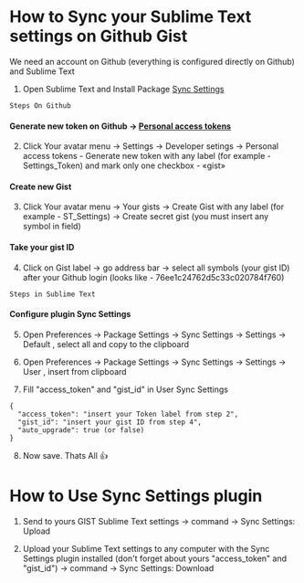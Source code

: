 
# How to Sync your Sublime Text settings on Github Gist

We need an account on Github (everything is configured directly on Github) and Sublime Text 

1. Open Sublime Text and Install Package [Sync Settings](https://packagecontrol.io/packages/Sync%20Settings)

```
Steps On Github
```

#### **Generate new token** on Github → [Personal access tokens](https://github.com/settings/tokens/new)

2. Click Your avatar menu → Settings → Developer setings → Personal access tokens - Generate new token with any label (for example - Settings_Token) and mark only one checkbox - «gist»

#### **Create new Gist**

3. Click Your avatar menu → Your gists → Create Gist with any label (for example - ST_Settings) → Create secret gist (you must insert any symbol in field)

#### Take your **gist ID**

4. Click on Gist label → go address bar → select all symbols (your gist ID) after your Github login (looks like - 76ee1c24762d5c33c020784f760)

```
Steps in Sublime Text
```

#### **Configure plugin Sync Settings**

5. Open Preferences → Package Settings → Sync Settings → Settings → Default , select all and copy to the clipboard

6. Open Preferences → Package Settings → Sync Settings → Settings → User , insert from clipboard

7. Fill "access_token" and "gist_id" in User Sync Settings
```
{
  "access_token": "insert your Token label from step 2",
  "gist_id": "insert your gist ID from step 4",
  "auto_upgrade": true (or false)
}
```
8. Now save. Thats All :+1:

# How to Use Sync Settings plugin

1. Send to yours GIST Sublime Text settings → command → Sync Settings: Upload

2. Upload your Sublime Text settings to any computer with the Sync Settings plugin installed (don't forget about yours "access_token" and "gist_id") → command → Sync Settings: Download
